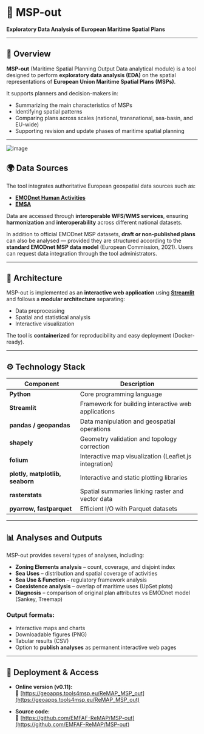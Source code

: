 # 🧭 MSP-out  
**Exploratory Data Analysis of European Maritime Spatial Plans**

---

## 📘 Overview
**MSP-out** (Maritime Spatial Planning Output Data analytical module) is a tool designed to perform **exploratory data analysis (EDA)** on the spatial representations of **European Union Maritime Spatial Plans (MSPs)**.  

It supports planners and decision-makers in:
- Summarizing the main characteristics of MSPs  
- Identifying spatial patterns  
- Comparing plans across scales (national, transnational, sea-basin, and EU-wide)  
- Supporting revision and update phases of maritime spatial planning

---

![image](https://github.com/user-attachments/assets/a7dfb627-f373-4856-9908-27c821d76c28)


## 🌍 Data Sources
The tool integrates authoritative European geospatial data sources such as:
- [**EMODnet Human Activities**](https://emodnet.ec.europa.eu/en/human-activities)
- [**EMSA**](https://emsa.europa.eu/)

Data are accessed through **interoperable WFS/WMS services**, ensuring **harmonization** and **interoperability** across different national datasets.  

In addition to official EMODnet MSP datasets, **draft or non-published plans** can also be analysed — provided they are structured according to the **standard EMODnet MSP data model** (European Commission, 2021). Users can request data integration through the tool administrators.

---

## 🧩 Architecture
MSP-out is implemented as an **interactive web application** using **[Streamlit](https://streamlit.io/)** and follows a **modular architecture** separating:
- Data preprocessing  
- Spatial and statistical analysis  
- Interactive visualization  

The tool is **containerized** for reproducibility and easy deployment (Docker-ready).

---

## ⚙️ Technology Stack

| Component | Description |
|------------|-------------|
| **Python** | Core programming language |
| **Streamlit** | Framework for building interactive web applications |
| **pandas / geopandas** | Data manipulation and geospatial operations |
| **shapely** | Geometry validation and topology correction |
| **folium** | Interactive map visualization (Leaflet.js integration) |
| **plotly, matplotlib, seaborn** | Interactive and static plotting libraries |
| **rasterstats** | Spatial summaries linking raster and vector data |
| **pyarrow, fastparquet** | Efficient I/O with Parquet datasets |

---

## 📊 Analyses and Outputs
MSP-out provides several types of analyses, including:
- **Zoning Elements analysis** – count, coverage, and disjoint index  
- **Sea Uses** – distribution and spatial coverage of activities  
- **Sea Use & Function** – regulatory framework analysis  
- **Coexistence analysis** – overlap of maritime uses (UpSet plots)  
- **Diagnosis** – comparison of original plan attributes vs EMODnet model (Sankey, Treemap)

### Output formats:
- Interactive maps and charts  
- Downloadable figures (PNG)  
- Tabular results (CSV)  
- Option to **publish analyses** as permanent interactive web pages  

---

## 🚀 Deployment & Access
- **Online version (v0.11):**  
  🔗 [https://geoapps.tools4msp.eu/ReMAP_MSP_out](https://geoapps.tools4msp.eu/ReMAP_MSP_out)

- **Source code:**  
  🔗 [https://github.com/EMFAF-ReMAP/MSP-out](https://github.com/EMFAF-ReMAP/MSP-out)


